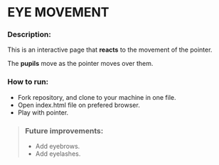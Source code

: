 # **EYE MOVEMENT**

### **Description:**

This is an interactive page that **reacts** to the movement of the pointer.

The **pupils** move as the pointer moves over them.

### **How to run:**

- Fork repository, and clone to your machine in one file.
- Open index.html file on prefered browser.
- Play with pointer.

> ### **Future improvements:**
>
> - Add eyebrows.
> - Add eyelashes.